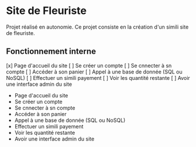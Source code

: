 # Site de Fleuriste

Projet réalisé en autonomie. Ce projet consiste en la création d'un simili site de fleuriste.

## Fonctionnement interne

[x] Page d'accueil du site
[ ] Se créer un compte
[ ] Se cnnecter à sn compte
[ ] Accéder à son panier
[ ] Appel à une base de donnée (SQL ou NoSQL)
[ ] Effectuer un simili payement
[ ] Voir les quantité restante
[ ] Avoir une interface admin du site


- Page d'accueil du site
- Se créer un compte
- Se cnnecter à sn compte
- Accéder à son panier
- Appel à une base de donnée (SQL ou NoSQL)
- Effectuer un simili payement
- Voir les quantité restante
- Avoir une interface admin du site
